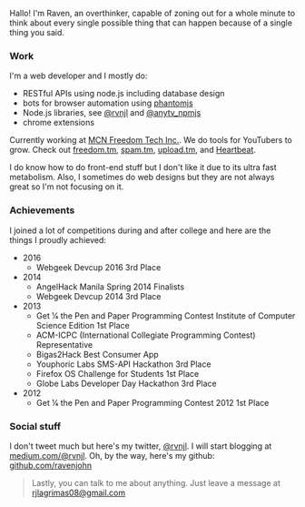 Hallo! I'm Raven, an overthinker, capable of zoning out for a whole minute to think about every single possible thing that can happen because of a single thing you said.

### Work

I'm a web developer and I mostly do: 

* RESTful APIs using node.js including database design
* bots for browser automation using [phantomjs](http://phantomjs.org/)
* Node.js libraries, see [@rvnjl](https://www.npmjs.com/~rvnjl) and [@anytv_npmjs](https://www.npmjs.com/~anytv_npmjs)
* chrome extensions

Currently working at [MCN Freedom Tech Inc.](https://www.freedom.tm). We do tools for YouTubers to grow. Check out [freedom.tm](http://www.freedom.tm), [spam.tm](http://freedom.tm), [upload.tm](http://upload.tm), and [Heartbeat](https://chrome.google.com/webstore/detail/heartbeat/aailiojlhjbichheofhdpcongebcgcgm?hl=en).

I do know how to do front-end stuff but I don't like it due to its ultra fast metabolism. Also, I sometimes do web designs but they are not always great so I'm not focusing on it.

### Achievements

I joined a lot of competitions during and after college and here are the things I proudly achieved:

- 2016
  - Webgeek Devcup 2016 3rd Place
- 2014
  - AngelHack Manila Spring 2014 Finalists
  - Webgeek Devcup 2014 3rd Place
- 2013
  - Get 1⁄4 the Pen and Paper Programming Contest Institute of Computer Science Edition 1st Place
  - ACM-ICPC (International Collegiate Programming Contest) Representative
  - Bigas2Hack Best Consumer App
  - Youphoric Labs SMS-API Hackathon 3rd Place
  - Firefox OS Challenge for Students 1st Place
  - Globe Labs Developer Day Hackathon 3rd Place
- 2012
  - Get 1⁄4 the Pen and Paper Programming Contest 2012 1st Place

### Social stuff
I don't tweet much but here's my twitter, [@rvnjl](http://twitter.com/rvnjl). I will start blogging at [medium.com/@rvnjl](https://medium.com/@rvnjl). Oh, by the way, here's my github: [github.com/ravenjohn](https://github.com/ravenjohn)

> Lastly, you can talk to me about anything. Just leave a message at rjlagrimas08@gmail.com
